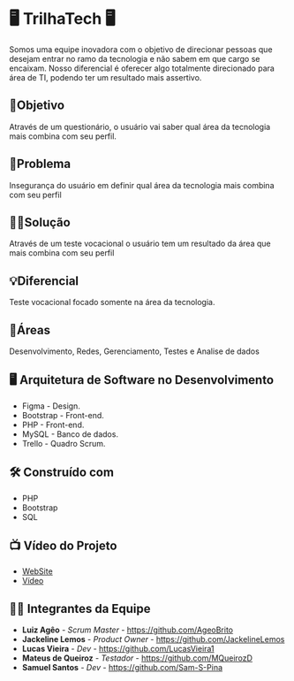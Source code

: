 # 🖥 TrilhaTech 🖥
Somos uma equipe inovadora com o objetivo de direcionar pessoas que desejam entrar no ramo da tecnologia e não sabem em que cargo se encaixam. Nosso diferencial é oferecer algo totalmente direcionado para área de TI, podendo ter um resultado mais assertivo.

## 🎯Objetivo
Através de um questionário, o usuário vai saber qual área da tecnologia mais combina com seu perfil.

## 🚫Problema
Insegurança do usuário em definir qual área da tecnologia mais combina com seu perfil

## 👨‍🏫Solução
Através de um teste vocacional o usuário tem um resultado da área que mais combina com seu perfil

## 💡Diferencial
Teste vocacional focado somente na área da tecnologia.

## 📄Áreas
Desenvolvimento, Redes, Gerenciamento, Testes e Analise de dados


##  🖥️  Arquitetura de Software no Desenvolvimento

* Figma - Design.
* Bootstrap - Front-end.
* PHP - Front-end.
* MySQL - Banco de dados. 
* Trello - Quadro Scrum.

## 🛠️ Construído com

*  PHP
*  Bootstrap
*  SQL

## 📺 Vídeo do Projeto
* <a href="https://trilhatech1.000webhostapp.com/" title="Vídeo">WebSite</a>
* <a href="https://www.youtube.com/watch?v=mjX6tkBLRvk" title="Vídeo">Vídeo</a>

## 👨‍💻 Integrantes da Equipe 

* **Luiz Agêo** - *Scrum Master* - https://github.com/AgeoBrito
* **Jackeline Lemos** - *Product Owner* - https://github.com/JackelineLemos
* **Lucas Vieira** - *Dev* - https://github.com/LucasVieira1
* **Mateus de Queiroz** - *Testador* - https://github.com/MQueirozD
* **Samuel Santos** - *Dev* - https://github.com/Sam-S-Pina
